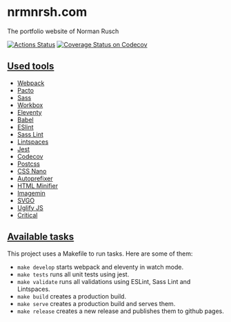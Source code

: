 # nrmnrsh.com

The portfolio website of Norman Rusch

[![Actions Status](https://github.com/nrmnrsh/nrmnrsh.com/actions/workflows/ci.yml/badge.svg)](https://github.com/nrmnrsh/nrmnrsh.com/actions)
[![Coverage Status on Codecov](https://codecov.io/gh/nrmnrsh/nrmnrsh.com/branch/main/graph/badge.svg)](https://codecov.io/gh/nrmnrsh/nrmnrsh.com)

## [Used tools](./package.json)

* [Webpack](https://webpack.js.org/)
* [Pacto](https://github.com/schorfES/pacto)
* [Sass](https://sass-lang.com/)
* [Workbox](https://developers.google.com/web/tools/workbox/)
* [Eleventy](https://www.11ty.dev/)
* [Babel](https://babeljs.io/)
* [ESlint](https://eslint.org/)
* [Sass Lint](https://github.com/sasstools/sass-lint)
* [Lintspaces](https://github.com/facebook/jest)
* [Jest](https://jestjs.io/)
* [Codecov](https://codecov.io/)
* [Postcss](https://postcss.org/)
* [CSS Nano](https://cssnano.co/)
* [Autoprefixer](https://www.npmjs.com/package/autoprefixer)
* [HTML Minifier](https://www.npmjs.com/package/html-minifier)
* [Imagemin](https://www.npmjs.com/package/imagemin)
* [SVGO](https://www.npmjs.com/package/svgo)
* [Uglify JS](https://www.npmjs.com/package/uglify-js)
* [Critical](https://www.npmjs.com/package/critical)

## [Available tasks](./Makefile)

This project uses a Makefile to run tasks. Here are some of them:

* `make develop` starts webpack and eleventy in watch mode.
* `make tests` runs all unit tests using jest.
* `make validate` runs all validations using ESLint, Sass Lint and Lintspaces.
* `make build` creates a production build.
* `make serve` creates a production build and serves them.
* `make release` creates a new release and publishes them to github pages.
